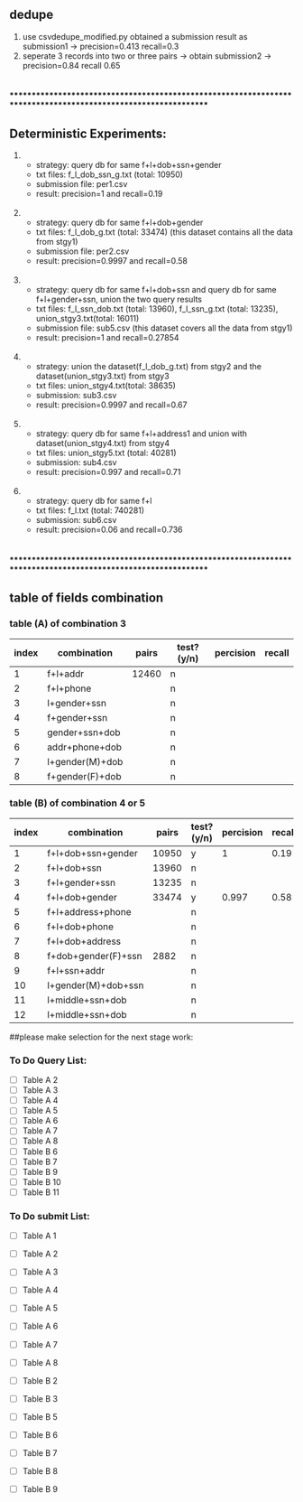 ## dedupe
1. use csvdedupe_modified.py obtained a submission result as submission1 -> precision=0.413 recall=0.3
2. seperate 3 records into two or three pairs -> obtain submission2 -> precision=0.84 recall 0.65 
<br><br>
#### *************************************************************************************************************


## Deterministic Experiments:
1. 	- strategy: query db for same f+l+dob+ssn+gender
	- txt files: f_l_dob_ssn_g.txt (total: 10950)
	- submission file: per1.csv 
	- result: precision=1 and recall=0.19
<br><br>
2.	- strategy: query db for same f+l+dob+gender
	- txt files: f_l_dob_g.txt (total: 33474) (this dataset contains all the data from stgy1)
	- submission file: per2.csv
	- result: precision=0.9997 and recall=0.58
<br><br>
3.	- strategy: query db for same f+l+dob+ssn and query db for same f+l+gender+ssn, union the two query results
	- txt files: f_l_ssn_dob.txt (total: 13960), f_l_ssn_g.txt (total: 13235), union_stgy3.txt(total: 16011)
	- submission file: sub5.csv (this dataset covers all the data from stgy1)
	- result: precision=1 and recall=0.27854
<br><br>
4.  - strategy: union the dataset(f_l_dob_g.txt) from stgy2 and the dataset(union_stgy3.txt) from stgy3
	- txt files: union_stgy4.txt(total: 38635)
	- submission: sub3.csv
	- result: precision=0.9997 and recall=0.67
<br><br>
5.  - strategy: query db for same f+l+address1 and union with dataset(union_stgy4.txt) from stgy4
	- txt files: union_stgy5.txt (total: 40281)
	- submission: sub4.csv
	- result: precision=0.997 and recall=0.71
<br><br>
6.  - strategy: query db for same f+l
	- txt files: f_l.txt (total: 740281)
	- submission: sub6.csv
	- result: precision=0.06 and recall=0.736
<br><br>
#### *************************************************************************************************************

## table of fields combination

### table (A) of combination 3

| index   | combination   | pairs   | test?(y/n)   | percision   | recall   |
|---|---|---|---|---|---|
| 1   | f+l+addr  | 12460   | n  |   |   |
| 2   | f+l+phone  |   | n  |   |   |
| 3   | l+gender+ssn  |   | n  |   |   |
| 4   | f+gender+ssn  |   | n  |   |   |
| 5   | gender+ssn+dob |   | n  |   |   |
| 6   | addr+phone+dob  |   | n  |   |   |
| 7   | l+gender(M)+dob  |   | n  |   |   |
| 8   | f+gender(F)+dob  |   | n  |   |   |

### table (B) of combination 4 or 5

| index   | combination   | pairs   | test?(y/n)   | percision   | recall   |
|---|---|---|---|---|---|
| 1  | f+l+dob+ssn+gender  | 10950  | y | 1  | 0.19  |
| 2  | f+l+dob+ssn  | 13960  | n  |   |   |
| 3  | f+l+gender+ssn  | 13235  | n |   |   |
| 4  | f+l+dob+gender  | 33474  | y | 0.997  | 0.58  |
| 5  | f+l+address+phone  |   | n |   |   |
| 6  | f+l+dob+phone  |   | n |   |   |
| 7  | f+l+dob+address  |   | n |   |   |
| 8  | f+dob+gender(F)+ssn  | 2882  | n |   |   |
| 9  | f+l+ssn+addr  |  | n |   |   |
| 10 | l+gender(M)+dob+ssn  |  | n |   |   |
| 11 | l+middle+ssn+dob  |  | n |   |   |
| 12 | l+middle+ssn+dob  |  | n |   |   |

##please make selection for the next stage work:

### To Do Query List:
- [ ] Table A 2
- [ ] Table A 3
- [ ] Table A 4
- [ ] Table A 5
- [ ] Table A 6
- [ ] Table A 7
- [ ] Table A 8
- [ ] Table B 6
- [ ] Table B 7
- [ ] Table B 9
- [ ] Table B 10
- [ ] Table B 11

### To Do submit List:
- [ ] Table A 1
- [ ] Table A 2
- [ ] Table A 3
- [ ] Table A 4
- [ ] Table A 5
- [ ] Table A 6
- [ ] Table A 7
- [ ] Table A 8
- [ ] Table B 2
- [ ] Table B 3
- [ ] Table B 5
- [ ] Table B 6
- [ ] Table B 7
- [ ] Table B 8
- [ ] Table B 9

